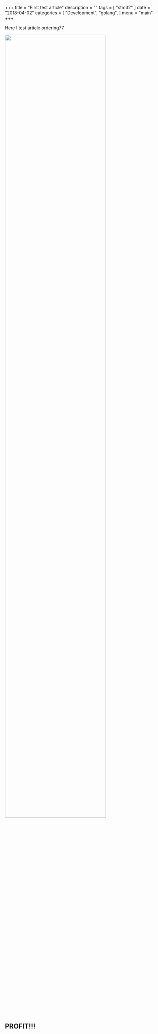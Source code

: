 +++
title = "First test article"
description = ""
tags = [
    "stm32"
]
date = "2018-04-02"
categories = [
    "Development",
    "golang",
]
menu = "main"
+++

Here I test article ordering77


<img src="img.jpg" style="width:80%" />

## PROFIT!!!